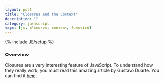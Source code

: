 ```yaml
---
layout: post
title: "Closures and the Context"
description: ""
category: javascript
tags: [js, closures, context, function]
---
```

{% include JB/setup %}

<!-- Overview -->
<h3>Overview</h3>

Closures are a very interesting feature of JavaScript. To understand how they really work, you must read this amazing article by Gustavo Duarte. You can find it [here](http://duartes.org/gustavo/blog/post/closures-objects-heap/). 